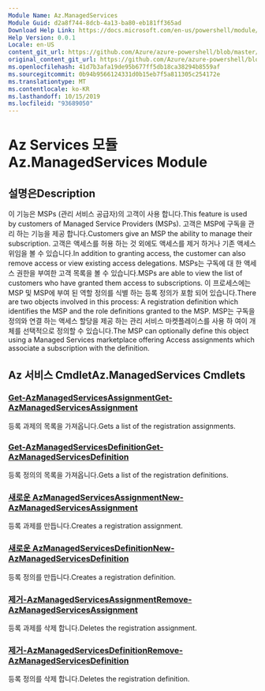 ```yaml
---
Module Name: Az.ManagedServices
Module Guid: d2a8f744-8dcb-4a13-ba80-eb181ff365ad
Download Help Link: https://docs.microsoft.com/en-us/powershell/module/az.managedservices
Help Version: 0.0.1
Locale: en-US
content_git_url: https://github.com/Azure/azure-powershell/blob/master/src/ManagedServices/ManagedServices/help/Az.ManagedServices.md
original_content_git_url: https://github.com/Azure/azure-powershell/blob/master/src/ManagedServices/ManagedServices/help/Az.ManagedServices.md
ms.openlocfilehash: 41d7b3afa19de95b677ff5db18ca38294b8559af
ms.sourcegitcommit: 0b94b9566124331d0b15eb7f5a811305c254172e
ms.translationtype: MT
ms.contentlocale: ko-KR
ms.lasthandoff: 10/15/2019
ms.locfileid: "93689050"
---
```

# <span data-ttu-id="91197-101">Az Services 모듈</span><span class="sxs-lookup"><span data-stu-id="91197-101">Az.ManagedServices Module</span></span>
## <span data-ttu-id="91197-102">설명은</span><span class="sxs-lookup"><span data-stu-id="91197-102">Description</span></span>
<span data-ttu-id="91197-103">이 기능은 MSPs (관리 서비스 공급자)의 고객이 사용 합니다.</span><span class="sxs-lookup"><span data-stu-id="91197-103">This feature is used by customers of Managed Service Providers (MSPs).</span></span> <span data-ttu-id="91197-104">고객은 MSP에 구독을 관리 하는 기능을 제공 합니다.</span><span class="sxs-lookup"><span data-stu-id="91197-104">Customers give an MSP the ability to manage their subscription.</span></span> <span data-ttu-id="91197-105">고객은 액세스를 허용 하는 것 외에도 액세스를 제거 하거나 기존 액세스 위임을 볼 수 있습니다.</span><span class="sxs-lookup"><span data-stu-id="91197-105">In addition to granting access, the customer can also remove access or view existing access delegations.</span></span> <span data-ttu-id="91197-106">MSPs는 구독에 대 한 액세스 권한을 부여한 고객 목록을 볼 수 있습니다.</span><span class="sxs-lookup"><span data-stu-id="91197-106">MSPs are able to view the list of customers who have granted them access to subscriptions.</span></span> <span data-ttu-id="91197-107">이 프로세스에는 MSP 및 MSP에 부여 된 역할 정의를 식별 하는 등록 정의가 포함 되어 있습니다.</span><span class="sxs-lookup"><span data-stu-id="91197-107">There are two objects involved in this process: A registration definition which identifies the MSP and the role definitions granted to the MSP.</span></span> <span data-ttu-id="91197-108">MSP는 구독을 정의와 연결 하는 액세스 할당을 제공 하는 관리 서비스 마켓플레이스를 사용 하 여이 개체를 선택적으로 정의할 수 있습니다.</span><span class="sxs-lookup"><span data-stu-id="91197-108">The MSP can optionally define this object using a Managed Services marketplace offering Access assignments which associate a subscription with the definition.</span></span>

## <span data-ttu-id="91197-109">Az 서비스 Cmdlet</span><span class="sxs-lookup"><span data-stu-id="91197-109">Az.ManagedServices Cmdlets</span></span>
### [<span data-ttu-id="91197-110">Get-AzManagedServicesAssignment</span><span class="sxs-lookup"><span data-stu-id="91197-110">Get-AzManagedServicesAssignment</span></span>](Get-AzManagedServicesAssignment.md)
<span data-ttu-id="91197-111">등록 과제의 목록을 가져옵니다.</span><span class="sxs-lookup"><span data-stu-id="91197-111">Gets a list of the registration assignments.</span></span>

### [<span data-ttu-id="91197-112">Get-AzManagedServicesDefinition</span><span class="sxs-lookup"><span data-stu-id="91197-112">Get-AzManagedServicesDefinition</span></span>](Get-AzManagedServicesDefinition.md)
<span data-ttu-id="91197-113">등록 정의의 목록을 가져옵니다.</span><span class="sxs-lookup"><span data-stu-id="91197-113">Gets a list of the registration definitions.</span></span>

### [<span data-ttu-id="91197-114">새로운 AzManagedServicesAssignment</span><span class="sxs-lookup"><span data-stu-id="91197-114">New-AzManagedServicesAssignment</span></span>](New-AzManagedServicesAssignment.md)
<span data-ttu-id="91197-115">등록 과제를 만듭니다.</span><span class="sxs-lookup"><span data-stu-id="91197-115">Creates a registration assignment.</span></span>

### [<span data-ttu-id="91197-116">새로운 AzManagedServicesDefinition</span><span class="sxs-lookup"><span data-stu-id="91197-116">New-AzManagedServicesDefinition</span></span>](New-AzManagedServicesDefinition.md)
<span data-ttu-id="91197-117">등록 정의를 만듭니다.</span><span class="sxs-lookup"><span data-stu-id="91197-117">Creates a registration definition.</span></span>

### [<span data-ttu-id="91197-118">제거-AzManagedServicesAssignment</span><span class="sxs-lookup"><span data-stu-id="91197-118">Remove-AzManagedServicesAssignment</span></span>](Remove-AzManagedServicesAssignment.md)
<span data-ttu-id="91197-119">등록 과제를 삭제 합니다.</span><span class="sxs-lookup"><span data-stu-id="91197-119">Deletes the registration assignment.</span></span>

### [<span data-ttu-id="91197-120">제거-AzManagedServicesDefinition</span><span class="sxs-lookup"><span data-stu-id="91197-120">Remove-AzManagedServicesDefinition</span></span>](Remove-AzManagedServicesDefinition.md)
<span data-ttu-id="91197-121">등록 정의를 삭제 합니다.</span><span class="sxs-lookup"><span data-stu-id="91197-121">Deletes the registration definition.</span></span>

